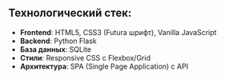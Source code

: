 ## Технологический стек:

- **Frontend**: HTML5, CSS3 (Futura шрифт), Vanilla JavaScript
- **Backend**: Python Flask
- **База данных**: SQLite
- **Стили**: Responsive CSS с Flexbox/Grid
- **Архитектура**: SPA (Single Page Application) с API
